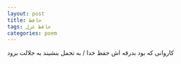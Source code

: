 ```yaml
---
layout: post
title: حافظ
tags: حافظ غزل
categories: poem
---
```


کاروانی که بود بدرقه اش حفظ خدا / به تجمل بنشیند به جلالت برود